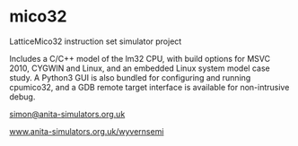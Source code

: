 # mico32

LatticeMico32 instruction set simulator project

Includes a C/C++ model of the lm32 CPU, with build options for MSVC 2010, CYGWIN and Linux, and an embedded Linux system model case study. A Python3 GUI is also bundled for configuring and running cpumico32, and a GDB remote target interface is available for non-intrusive debug.

simon@anita-simulators.org.uk

www.anita-simulators.org.uk/wyvernsemi
